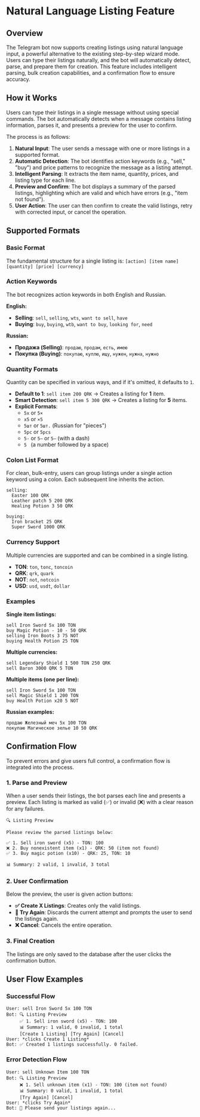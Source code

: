 # Natural Language Listing Feature

## Overview

The Telegram bot now supports creating listings using natural language input, a powerful alternative to the existing step-by-step wizard mode. Users can type their listings naturally, and the bot will automatically detect, parse, and prepare them for creation. This feature includes intelligent parsing, bulk creation capabilities, and a confirmation flow to ensure accuracy.

## How it Works

Users can type their listings in a single message without using special commands. The bot automatically detects when a message contains listing information, parses it, and presents a preview for the user to confirm.

The process is as follows:
1.  **Natural Input**: The user sends a message with one or more listings in a supported format.
2.  **Automatic Detection**: The bot identifies action keywords (e.g., "sell," "buy") and price patterns to recognize the message as a listing attempt.
3.  **Intelligent Parsing**: It extracts the item name, quantity, prices, and listing type for each line.
4.  **Preview and Confirm**: The bot displays a summary of the parsed listings, highlighting which are valid and which have errors (e.g., "item not found").
5.  **User Action**: The user can then confirm to create the valid listings, retry with corrected input, or cancel the operation.

## Supported Formats

### Basic Format
The fundamental structure for a single listing is:
`[action] [item name] [quantity] [price] [currency]`

### Action Keywords
The bot recognizes action keywords in both English and Russian.

**English:**
*   **Selling**: `sell`, `selling`, `wts`, `want to sell`, `have`
*   **Buying**: `buy`, `buying`, `wtb`, `want to buy`, `looking for`, `need`

**Russian:**
*   **Продажа (Selling)**: `продаю`, `продам`, `есть`, `имею`
*   **Покупка (Buying)**: `покупаю`, `куплю`, `ищу`, `нужен`, `нужна`, `нужно`

### Quantity Formats
Quantity can be specified in various ways, and if it's omitted, it defaults to `1`.

*   **Default to 1**: `sell item 200 QRK` → Creates a listing for **1** item.
*   **Smart Detection**: `sell item 5 300 QRK` → Creates a listing for **5** items.
*   **Explicit Formats**:
    *   `5x` or `5×`
    *   `x5` or `×5`
    *   `5шт` or `5шт.` (Russian for "pieces")
    *   `5pc` or `5pcs`
    *   `5-` or `5–` or `5—` (with a dash)
    *   `5 ` (a number followed by a space)

### Colon List Format
For clean, bulk-entry, users can group listings under a single action keyword using a colon. Each subsequent line inherits the action.
```
selling:
  Easter 100 QRK
  Leather patch 5 200 QRK
  Healing Potion 3 50 QRK

buying:
  Iron bracket 25 QRK
  Super Sword 1000 QRK
```

### Currency Support
Multiple currencies are supported and can be combined in a single listing.
*   **TON**: `ton`, `tonc`, `toncoin`
*   **QRK**: `qrk`, `quark`
*   **NOT**: `not`, `notcoin`
*   **USD**: `usd`, `usdt`, `dollar`

### Examples

**Single item listings:**
```
sell Iron Sword 5x 100 TON
buy Magic Potion - 10 - 50 QRK
selling Iron Boots 3 75 NOT
buying Health Potion 25 TON
```

**Multiple currencies:**
```
sell Legendary Shield 1 500 TON 250 QRK
sell Baron 3000 QRK 5 TON
```

**Multiple items (one per line):**
```
sell Iron Sword 5x 100 TON
sell Magic Shield 1 200 TON  
buy Health Potion x20 5 NOT
```

**Russian examples:**
```
продаю Железный меч 5x 100 TON
покупаю Магическое зелье 10 50 QRK
```

## Confirmation Flow

To prevent errors and give users full control, a confirmation flow is integrated into the process.

### 1. Parse and Preview
When a user sends their listings, the bot parses each line and presents a preview. Each listing is marked as valid (✅) or invalid (❌) with a clear reason for any failures.

```
🔍 Listing Preview

Please review the parsed listings below:

✅ 1. Sell iron sword (x5) - TON: 100
❌ 2. Buy nonexistent item (x1) - QRK: 50 (item not found)
✅ 3. Buy magic potion (x10) - QRK: 25, TON: 10

📊 Summary: 2 valid, 1 invalid, 3 total
```

### 2. User Confirmation
Below the preview, the user is given action buttons:
*   **✅ Create X Listings**: Creates only the valid listings.
*   **🔄 Try Again**: Discards the current attempt and prompts the user to send the listings again.
*   **❌ Cancel**: Cancels the entire operation.

### 3. Final Creation
The listings are only saved to the database after the user clicks the confirmation button.

## User Flow Examples

### Successful Flow
```
User: sell Iron Sword 5x 100 TON
Bot: 🔍 Listing Preview
     ✅ 1. Sell iron sword (x5) - TON: 100
     📊 Summary: 1 valid, 0 invalid, 1 total
     [Create 1 Listing] [Try Again] [Cancel]
User: *clicks Create 1 Listing*
Bot: ✅ Created 1 listings successfully. 0 failed.
```

### Error Detection Flow
```
User: sell Unknown Item 100 TON
Bot: 🔍 Listing Preview
     ❌ 1. Sell unknown item (x1) - TON: 100 (item not found)
     📊 Summary: 0 valid, 1 invalid, 1 total
     [Try Again] [Cancel]
User: *clicks Try Again*
Bot: 📝 Please send your listings again...
```
